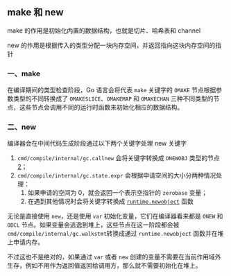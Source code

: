 ## make 和 new

make 的作用是初始化内置的数据结构，也就是切片、哈希表和 channel

new 的作用是根据传入的类型分配一块内存空间，并返回指向这块内存空间的指针

### 一、make

在编译期间的类型检查阶段，Go 语言会将代表 `make` 关键字的 `OMAKE` 节点根据参数类型的不同转换成了 `OMAKESLICE`、`OMAKEMAP` 和 `OMAKECHAN` 三种不同类型的节点，这些节点会调用不同的运行时函数来初始化相应的数据结构。

### 二、new

编译器会在中间代码生成阶段通过以下两个关键字处理 new 关键字

1. `cmd/compile/internal/gc.callnew` 会将关键字转换成 `ONEWOBJ` 类型的节点[2](https://draveness.me/golang/docs/part2-foundation/ch05-keyword/golang-make-and-new/#fn:2)；
2. `cmd/compile/internal/gc.state.expr` 会根据申请空间的大小分两种情况处理：
    1. 如果申请的空间为 0，就会返回一个表示空指针的 `zerobase` 变量；
    2. 在遇到其他情况时会将关键字转换成 [`runtime.newobject`](https://draveness.me/golang/tree/runtime.newobject) 函数

无论是直接使用 `new`，还是使用 `var` 初始化变量，它们在编译器看来都是 `ONEW` 和 `ODCL` 节点。如果变量会逃逸到堆上，这些节点在这一阶段都会被 `cmd/compile/internal/gc.walkstmt`转换成通过 `runtime.newobject` 函数并在堆上申请内存。

不过这也不是绝对的，如果通过 `var` 或者 `new` 创建的变量不需要在当前作用域外生存，例如不用作为返回值返回给调用方，那么就不需要初始化在堆上。